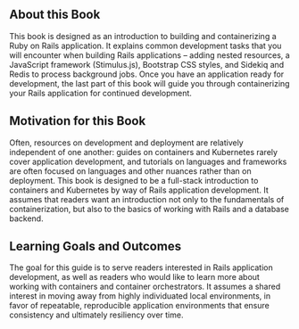 ## About this Book

This book is designed as an introduction to building and containerizing a Ruby on Rails application. It explains common development tasks that you will encounter when building Rails applications – adding nested resources, a JavaScript framework (Stimulus.js), Bootstrap CSS styles, and Sidekiq and Redis to process background jobs. Once you have an application ready for development, the last part of this book will  guide you through containerizing your Rails application for continued development. 

## Motivation for this Book

Often, resources on development and deployment are relatively independent of one another: guides on containers and Kubernetes rarely cover application development, and tutorials on languages and  frameworks are often focused on languages and other nuances rather than on deployment. This book is designed to be a full-stack introduction to  containers and Kubernetes by way of Rails application development. It  assumes that readers want an introduction not only to the fundamentals of containerization, but also to the basics of working with Rails and a database backend.

## Learning Goals and Outcomes

The goal for this guide is to serve readers interested in Rails application development, as well as readers who would like to learn more about working with containers and container orchestrators. It assumes a shared interest in moving away from highly individuated local environments, in favor of repeatable, reproducible application environments that ensure consistency and ultimately resiliency over time.
